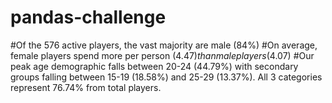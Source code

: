 # pandas-challenge

#Of the 576 active players, the vast majority are male (84%)
#On average, female players spend more per person ($4.47) than male players ($4.07)
#Our peak age demographic falls between 20-24 (44.79%) with secondary groups falling between 15-19 (18.58%) and 25-29 (13.37%). All 3 categories represent 76.74% from total players.
